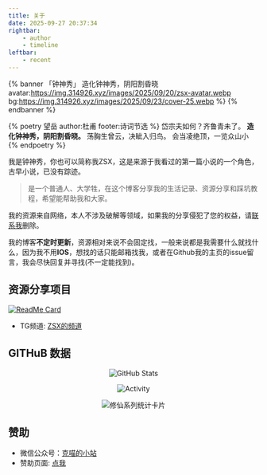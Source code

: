 ```yaml
---
title: 关于
date: 2025-09-27 20:37:34
rightbar:
    - author
    - timeline
leftbar:
    - recent
---
```

{% banner 「钟神秀」 造化钟神秀，阴阳割昏晓 avatar:https://img.314926.xyz/images/2025/09/20/zsx-avatar.webp bg:https://img.314926.xyz/images/2025/09/23/cover-25.webp %}
{% endbanner %}

{% poetry 望岳 author:杜甫 footer:诗词节选 %}
岱宗夫如何？齐鲁青未了。
**造化钟神秀，阴阳割昏晓。**
荡胸生曾云，决眦入归鸟。
会当凌绝顶，一览众山小
{% endpoetry %}

我是钟神秀，你也可以简称我ZSX，这是来源于我看过的第一篇小说的一个角色，古早小说，已没有踪迹。

> 是一个普通人、大学牲，在这个博客分享我的生活记录、资源分享和踩坑教程，希望能帮助我和大家。

我的资源来自网络，本人不涉及破解等领域，如果我的分享侵犯了您的权益，请[联系我](mailto:zsx@zhzsx.cn)删除。

我的博客**不定时更新**，资源相对来说不会固定找，一般来说都是我需要什么就找什么，因为我不用**IOS**，想找的话只能邮箱找我，或者在Github我的主页的issue留言，我会尽快回复并寻找(不一定能找到)。

## 资源分享项目

[![ReadMe Card](https://readme.kemeow.top/api/pin/?username=Kemeow815&repo=kemiaofx&theme=dark)](https://github.com/Kemeow815/kemiaofx)

- TG频道: [ZSX的频道](https://t.me/zhzsx_channel)

## GITHuB 数据

<div align="center">
  <img src="https://readme.kemeow.top/api/?username=zsxjun&show_icons=true&title_color=fff&icon_color=79ff97&text_color=9f9f9f&bg_color=151515" alt="GitHub Stats" />
</div>

<p align="center">
  <a>
    <img src="https://activity.kemeow.top/graph?username=zsxjun&custom_title=克喵的热力图&hide_border=true" alt="Activity">
  </a>
</p>

<div align="center">
  <img 
    src="https://github-immortality.vercel.app/api?username=zsxjun&theme=github-compact&custom_title=Immortality&radius=30&height=300" 
    alt="修仙系列统计卡片" 
    style="max-width: 100%; height: auto;" 
  />
</div>


## 赞助

- 微信公众号：[克喵的小站](https://wechat.kemeow.top/)
- 赞助页面: [点我](https://qr-pay.kemeow.top/)
